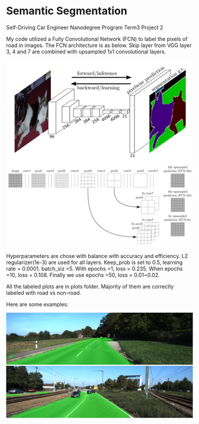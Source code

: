 # Semantic Segmentation
Self-Driving Car Engineer Nanodegree Program Term3 Project 2

My code utilized a Fully Convolutional Network (FCN) to label the pixels of road in images. The FCN architecture is as below. Skip layer from VGG layer 3, 4 and 7 are combined with upsampled 1x1 convolutional layers.

![fcn_architecture1](./fcn_architecture1.JPG)
![fcn_architecture2](./fcn_architecture2.JPG)

Hyperparameters are chose with balance with accuracy and efficiency. L2 regularizer(1e-3) are used for all layers. Keep_prob is set to 0.5, learning rate = 0.0001. batch_siz =5.
With epochs =1, loss = 0.235. When epochs =10, loss = 0.108. Finally we use epochs =50, loss = 0.01~0.02.

All the labeled plots are in plots folder. Majority of them are correctly labeled with road vs non-road.

Here are some examples:

![plot1](./plots/epochs_10/um_000049.png)  
![plot2](./plots/epochs_10/um_000005.png)  

